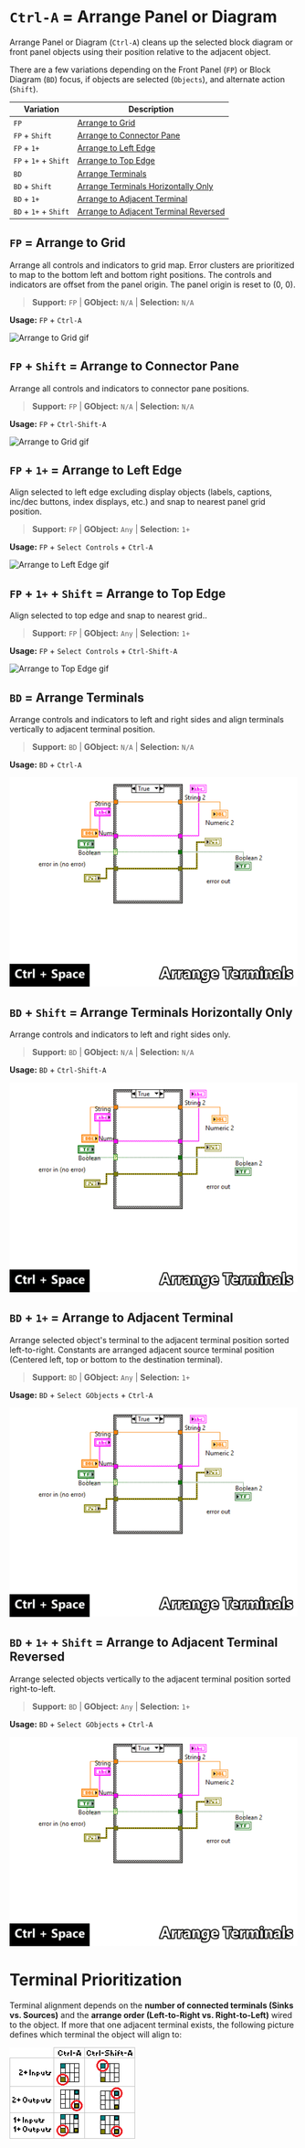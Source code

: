 # `Ctrl-A` = Arrange Panel or Diagram
Arrange Panel or Diagram (`Ctrl-A`) cleans up the selected block diagram
or front panel objects using their position relative to the adjacent object.

There are a few variations depending on the Front Panel (`FP`) or Block Diagram
(`BD`) focus, if objects are selected (`Objects`), and alternate action
(`Shift`).

| Variation | Description |
| --- | --- |
| `FP` | [Arrange to Grid](#fp--arrange-to-grid) |
| `FP` + `Shift` | [Arrange to Connector Pane](#fp--shift--arrange-to-connector-pane) |
| `FP` + `1+` | [Arrange to Left Edge](#fp--1--arrange-to-left-edge) |
| `FP` + `1+` + `Shift` | [Arrange to Top Edge](#fp--1--shift--arrange-to-top-edge) |
| `BD` | [Arrange Terminals](#bd--arrange-terminals) |
| `BD` + `Shift` | [Arrange Terminals Horizontally Only](#bd--shift--arrange-terminals-horizontally-only) |
| `BD` + `1+` | [Arrange to Adjacent Terminal](#bd--1--arrange-to-adjacent-terminal) |
| `BD` + `1+` + `Shift` | [Arrange to Adjacent Terminal Reversed](#bd--1--shift--arrange-to-adjacent-terminal-reversed) |


## `FP` = Arrange to Grid
Arrange all controls and indicators to grid map. Error clusters are
prioritized to map to the bottom left and bottom right positions. The controls and indicators are offset from the panel origin. The panel origin is reset to (0, 0).

> **Support:** `FP` | **GObject:** `N/A` | **Selection:** `N/A`

**Usage:** `FP` + `Ctrl-A`

![Arrange to Grid gif](ctrl-a_fp.gif)

## `FP` + `Shift` = Arrange to Connector Pane
Arrange all controls and indicators to connector pane positions.

> **Support:** `FP` | **GObject:** `N/A` | **Selection:** `N/A`

**Usage:** `FP` + `Ctrl-Shift-A`

![Arrange to Grid gif](ctrl-a_fp.gif)

## `FP` + `1+` = Arrange to Left Edge
Align selected to left edge excluding display objects (labels, captions, inc/dec buttons, index displays, etc.) and snap to nearest panel grid position.

> **Support:** `FP` | **GObject:** `Any` | **Selection:** `1+`

**Usage:** `FP` + `Select Controls` + `Ctrl-A`

![Arrange to Left Edge gif](ctrl-a_fp.gif)

## `FP` + `1+` + `Shift` = Arrange to Top Edge
Align selected to top edge and snap to nearest grid..

> **Support:** `FP` | **GObject:** `Any` | **Selection:** `1+`

**Usage:** `FP` + `Select Controls` + `Ctrl-Shift-A`

![Arrange to Top Edge gif](ctrl-a_fp.gif)

## `BD` = Arrange Terminals
Arrange controls and indicators to left and right sides and align terminals
vertically to adjacent terminal position.

> **Support:** `BD` | **GObject:** `N/A` | **Selection:** `N/A`

**Usage:** `BD` + `Ctrl-A`

![Arrange Terminals gif](ctrl-a_bd.gif)

## `BD` + `Shift` = Arrange Terminals Horizontally Only
Arrange controls and indicators to left and right sides only.

> **Support:** `BD` | **GObject:** `N/A` | **Selection:** `N/A`

**Usage:** `BD` + `Ctrl-Shift-A`

![Arrange Terminals Horizontally Only gif](ctrl-a_bd.gif)

## `BD` + `1+` = Arrange to Adjacent Terminal
Arrange selected object's terminal to the adjacent terminal position sorted
left-to-right.
Constants are arranged adjacent source terminal position (Centered left, top
or bottom to the destination terminal).

> **Support:** `BD` | **GObject:** `Any` | **Selection:** `1+`

**Usage:** `BD` + `Select GObjects` + `Ctrl-A`

![Arrange to Adjacent Terminals Horizontally Only gif](ctrl-a_bd.gif)

## `BD` + `1+` + `Shift` = Arrange to Adjacent Terminal Reversed
Arrange selected objects vertically to the adjacent terminal position sorted
right-to-left.

> **Support:** `BD` | **GObject:** `Any` | **Selection:** `1+`

**Usage:** `BD` + `Select GObjects` + `Ctrl-A`

![Arrange to Adjacent Terminals Horizontally Only gif](ctrl-a_bd.gif)


# Terminal Prioritization
Terminal alignment depends on the **number of connected terminals
(Sinks vs. Sources)** and the **arrange order
(Left-to-Right vs. Right-to-Left)** wired to the object.
If more that one adjacent terminal exists, the following picture defines
which terminal the object will align to:

![Terminal Prioritization png](terminalpriority.png)
